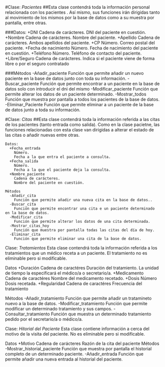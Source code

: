 #Clase: *Pacientes*
##Esta clase contendrá toda la información personal relacionada con los pacientes . Así mismo, sus funciones irán dirigidas tanto al movimiento de los mismos por la base de datos como a su muestra por pantalla, entre otras.

###Datos:
  +DNI
    Cadena de carácteres.
    DNI del paciente en cuestión.
  +Nombre
    Cadena de carácteres.
    Nombre del paciente.
  +Apellido
    Cadena de carácteres.
    Ambos apellidos del paciente.
  +CP
    Número.
    Correo postal del paciente.
  +Fecha de nacimiento
    Número.
    Fecha de nacimiento del paciente en cuestión.
  +Teléfono
    Número.
    Teléfono de contacto del paciente.
  +Libre/Seguro
    Cadena de carácteres.
    Indica si el paciente viene de forma libre o por el seguro contratado

###Métodos
  -Añadir_paciente
    Función que permite añadir un nuevo paciente en la base de datos junto con toda su información.
  -Buscar_paciente
    Función que permite encontrar a un paciente en la base de datos solo con introducir el dni del mismo
  -Modificar_paciente
    Función que permite alterar los datos de un paciente determinado.
  -Mostrar_todos
    Función que muestra por pantalla a todos los pacientes de la base de datos.
  -Eliminar_Paciente
    Función que permite eliminar a un paciente de la base de datos junto a toda su información.

#Clase: *Citas*
##Esta clase contendrá toda la información referida a las citas de los pacientes (tanto entrada como salida). Como en la clase pacietne, las funciones relacionadas con esta clase van dirigidas a alterar el estado de las citas o añadir nuevas entre otras.

    Datos:
      +Fecha_entrada
        Número.
        Fecha a la que entra el paciente a consulta.
      +Fecha_salida
        Número.
        Fecha a la que el paciente deja la consulta.
      +Nombre_paciente
        Cadena de carácteres.
        Nombre del paciente en cuestión.

    Métodos
      -Añadir_cita
        Función que permite añadir una nueva cita en la base de datos..
      -Buscar_cita
        Función que permite encontrar una cita e un paciente determinado en la base de datos.
      -Modificar_cita
        Función que permite alterar los datos de una cita determinada.
      -Mostrar_citas_hoy
        Función que muestra por pantalla todas las citas del día de hoy.
      -Eliminar_cita
        Función que permite eliminar una cita de la base de datos.

Clase: *Tratamientos*
Esta clase contendrá toda la información referida a los tratamientos que un médico receta a un paciente. El tratamiento no es eliminable pero si modificable.

  Datos
    +Duración
      Cadena de caractéres
      Duración del tratamiento. La unidad de tiempo la especificará el médico/a o secretario/a.
    +Medicamento
      Cadena de caractéres
      Nombre del medicamento recetado.
    +Dosis
      Número
      Dosis recetada.
    +Regularidad
      Cadena de caractéres
      Frecuencia del tratamiento

  Métodos
    -Añadir_tratamiento
      Función que permite añadir un tratamineto nuevo a la base de datos.
    -Modificar_tratamiento
      Función que permite modificar un determinado tratamiento y sus campos.
    -Consultar_tratamiento
      Función que muestra un determinado tratamiento pedido por el secretario/a o médico/a.

Clase: *Hitorial del Paciente*
Esta clase contiene información a cerca del motivo de la visita del paciente. No es eliminable pero si modificable.

  Datos
    +Motivo
      Cadena de carácteres
      Razón de la cita del paciente
  Métodos
    -Mostrar_historial_paciente
      Función que muestra por pantalla el historial completo de un determinado paciente.
    -Añadir_entrada
      Función que permite añadir una nueva entrada al historial del paciente.
